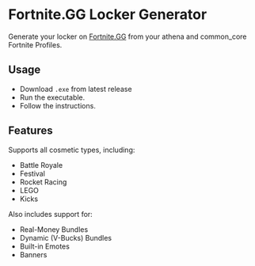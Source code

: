 # Fortnite.GG Locker Generator

Generate your locker on [Fortnite.GG](https://fortnite.gg) from your athena and common_core Fortnite Profiles.

## Usage

- Download `.exe` from latest release
- Run the executable.
- Follow the instructions.

## Features

Supports all cosmetic types, including:

- Battle Royale
- Festival
- Rocket Racing
- LEGO
- Kicks

Also includes support for:

- Real-Money Bundles
- Dynamic (V-Bucks) Bundles
- Built-in Emotes
- Banners
